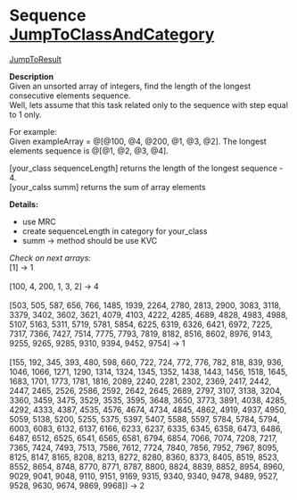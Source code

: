 # Sequence [JumpToClassAndCategory](https://github.com/dimatarelkin/Sequence/blob/master/SequenceTask/SequenceTask/SequenceFinder_Class/SequenceFinder.m)

[JumpToResult](https://github.com/dimatarelkin/Sequence/blob/master/SequenceTask/SequenceTask/AppDelegate.m)

<b>Description</b></br>
Given an unsorted array of integers, find the length of the longest consecutive elements sequence.</br>
Well, lets assume that this task related only to the sequence with step equal to 1 only.

For example:</br>
Given exampleArray = @[@100, @4, @200, @1, @3, @2]. The longest elements sequence is @[@1, @2, @3, @4].</br>

[your_class sequenceLength] returns the length of the longest sequence - 4.</br>
[your_calss summ] returns the sum of array elements</br>

<b>Details:</b></br>
- use MRC</br>
- create sequenceLength in category for your_class
- summ -> method should be use KVC 

<i>Check on next arrays:</i></br>
[1] -> 1</br></br>
[100, 4, 200, 1, 3, 2] -> 4 </br></br>
[503, 505, 587, 656, 766, 1485, 1939, 2264, 2780, 2813, 2900, 3083, 3118, 3379,
3402, 3602, 3621, 4079, 4103, 4222, 4285, 4689, 4828, 4983, 4988, 5107, 5163, 5311,
5719, 5781, 5854, 6225, 6319, 6326, 6421, 6972, 7225, 7317, 7366, 7427, 7514, 7775,
7793, 7819, 8182, 8516, 8602, 8976, 9143, 9255, 9265, 9285, 9310, 9394, 9452, 9754] -> 1 </br></br>
[155, 192, 345, 393, 480, 598, 660, 722, 724, 772, 776, 782, 818, 839, 936,
1046, 1066, 1271, 1290, 1314, 1324, 1345, 1352, 1438, 1443, 1456, 1518, 1645,
1683, 1701, 1773, 1781, 1816, 2089, 2240, 2281, 2302, 2369, 2417, 2442, 2447,
2465, 2526, 2586, 2592, 2642, 2645, 2689, 2797, 3107, 3138, 3204, 3360, 3459,
3475, 3529, 3535, 3595, 3648, 3650, 3773, 3891, 4038, 4285, 4292, 4333, 4387,
4535, 4576, 4674, 4734, 4845, 4862, 4919, 4937, 4950, 5059, 5138, 5200, 5255,
5375, 5397, 5407, 5588, 5597, 5784, 5784, 5794, 6003, 6083, 6132, 6137, 6166,
6233, 6237, 6335, 6345, 6358, 6473, 6486, 6487, 6512, 6525, 6541, 6565, 6581,
6794, 6854, 7066, 7074, 7208, 7217, 7365, 7424, 7493, 7513, 7586, 7612, 7724,
7840, 7856, 7952, 7967, 8095, 8125, 8147, 8165, 8208, 8213, 8272, 8280, 8360, 
8373, 8405, 8519, 8523, 8552, 8654, 8748, 8770, 8771, 8787, 8800, 8824, 8839, 
8852, 8954, 8960, 9029, 9041, 9048, 9110, 9151, 9169, 9315, 9340, 9340, 9478, 
9489, 9527, 9528, 9630, 9674, 9869, 9968]) -> 2 </br>
